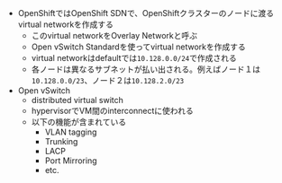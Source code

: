 - OpenShiftではOpenShift SDNで、OpenShiftクラスターのノードに渡るvirtual networkを作成する
  - このvirtual networkをOverlay Networkと呼ぶ
  - Open vSwitch Standardを使ってvirtual networkを作成する
  - virtual networkはdefaultでは`10.128.0.0/24`で作成される
  - 各ノードは異なるサブネットが払い出される。例えばノード１は`10.128.0.0/23`、ノード２は`10.128.2.0/23`
- Open vSwitch
  - distributed virtual switch
  - hypervisorでVM間のinterconnectに使われる
  - 以下の機能が含まれている
    - VLAN tagging
    - Trunking
    - LACP
    - Port Mirroring
    - etc.